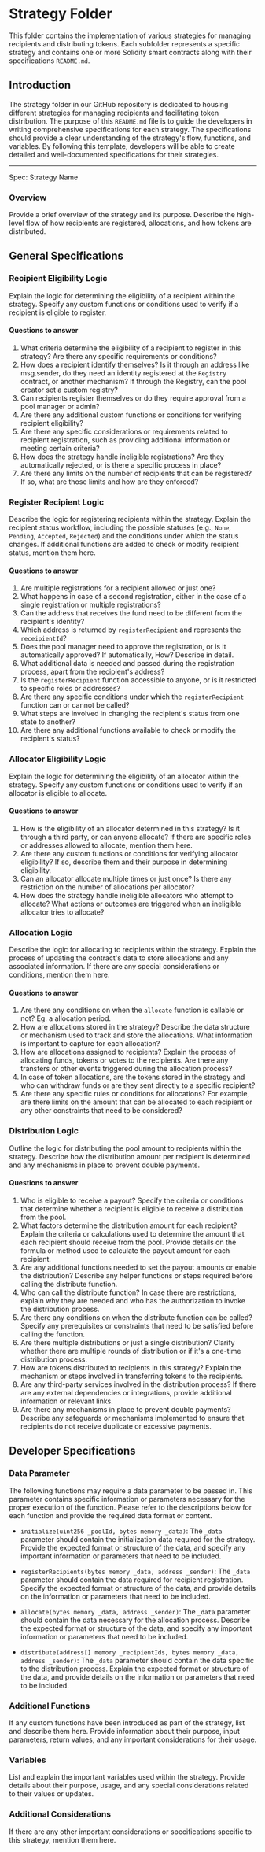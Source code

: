 # Strategy Folder

This folder contains the implementation of various strategies for managing recipients and distributing tokens. Each subfolder represents a specific strategy and contains one or more Solidity smart contracts along with their specifications `README.md`.

## Introduction

The strategy folder in our GitHub repository is dedicated to housing different strategies for managing recipients and facilitating token distribution. The purpose of this `README.md` file is to guide the developers in writing comprehensive specifications for each strategy. The specifications should provide a clear understanding of the strategy's flow, functions, and variables. By following this template, developers will be able to create detailed and well-documented specifications for their strategies.

----
Spec: Strategy Name

### Overview

Provide a brief overview of the strategy and its purpose. Describe the high-level flow of how recipients are registered, allocations, and how tokens are distributed.

## General Specifications

### Recipient Eligibility Logic

Explain the logic for determining the eligibility of a recipient within the strategy. Specify any custom functions or conditions used to verify if a recipient is eligible to register.

#### Questions to answer

1. What criteria determine the eligibility of a recipient to register in this strategy? Are there any specific requirements or conditions?
2. How does a recipient identify themselves? Is it through an address like msg.sender, do they need an identity registered at the `Registry` contract, or another mechanism? If through the Registry, can the pool creator set a custom registry?
3. Can recipients register themselves or do they require approval from a pool manager or admin?
4. Are there any additional custom functions or conditions for verifying recipient eligibility?
5. Are there any specific considerations or requirements related to recipient registration, such as providing additional information or meeting certain criteria?
6. How does the strategy handle ineligible registrations? Are they automatically rejected, or is there a specific process in place?
7. Are there any limits on the number of recipients that can be registered? If so, what are those limits and how are they enforced?

### Register Recipient Logic

Describe the logic for registering recipients within the strategy. Explain the recipient status workflow, including the possible statuses (e.g., `None`, `Pending`, `Accepted`, `Rejected`) and the conditions under which the status changes. If additional functions are added to check or modify recipient status, mention them here.

#### Questions to answer

1. Are multiple registrations for a recipient allowed or just one?
2. What happens in case of a second registration, either in the case of a single registration or multiple registrations?
3. Can the address that receives the fund need to be different from the recipient's identity?
4. Which address is returned by `registerRecipient` and represents the `receipientId`?
5. Does the pool manager need to approve the registration, or is it automatically approved? If automatically, How? Describe in detail.
6. What additional data is needed and passed during the registration process, apart from the recipient's address?
7. Is the `registerRecipient` function accessible to anyone, or is it restricted to specific roles or addresses?
8. Are there any specific conditions under which the `registerRecipient` function can or cannot be called?
9. What steps are involved in changing the recipient's status from one state to another?
10. Are there any additional functions available to check or modify the recipient's status?

### Allocator Eligibility Logic

Explain the logic for determining the eligibility of an allocator within the strategy. Specify any custom functions or conditions used to verify if an allocator is eligible to allocate.

#### Questions to answer

1. How is the eligibility of an allocator determined in this strategy? Is it through a third party, or can anyone allocate? If there are specific roles or addresses allowed to allocate, mention them here.
2. Are there any custom functions or conditions for verifying allocator eligibility? If so, describe them and their purpose in determining eligibility.
3. Can an allocator allocate multiple times or just once? Is there any restriction on the number of allocations per allocator?
4. How does the strategy handle ineligible allocators who attempt to allocate? What actions or outcomes are triggered when an ineligible allocator tries to allocate?

### Allocation Logic

Describe the logic for allocating to recipients within the strategy. Explain the process of updating the contract's data to store allocations and any associated information. If there are any special considerations or conditions, mention them here.

#### Questions to answer

1. Are there any conditions on when the `allocate` function is callable or not? Eg. a allocation period.
2. How are allocations stored in the strategy? Describe the data structure or mechanism used to track and store the allocations. What information is important to capture for each allocation?
3. How are allocations assigned to recipients? Explain the process of allocating funds, tokens or votes to the recipients. Are there any transfers or other events triggered during the allocation process?
4. In case of token allocations, are the tokens stored in the strategy and who can withdraw funds or are they sent directly to a specific recipient?
5. Are there any specific rules or conditions for allocations? For example, are there limits on the amount that can be allocated to each recipient or any other constraints that need to be considered?

### Distribution Logic

Outline the logic for distributing the pool amount to recipients within the strategy. Describe how the distribution amount per recipient is determined and any mechanisms in place to prevent double payments.

#### Questions to answer

1. Who is eligible to receive a payout? Specify the criteria or conditions that determine whether a recipient is eligible to receive a distribution from the pool.
2. What factors determine the distribution amount for each recipient? Explain the criteria or calculations used to determine the amount that each recipient should receive from the pool. Provide details on the formula or method used to calculate the payout amount for each recipient.
3. Are any additional functions needed to set the payout amounts or enable the distribution? Describe any helper functions or steps required before calling the distribute function.
4. Who can call the distribute function? In case there are restrictions, explain why they are needed and who has the authorization to invoke the distribution process.
5. Are there any conditions on when the distribute function can be called? Specify any prerequisites or constraints that need to be satisfied before calling the function.
6. Are there multiple distributions or just a single distribution? Clarify whether there are multiple rounds of distribution or if it's a one-time distribution process.
7. How are tokens distributed to recipients in this strategy? Explain the mechanism or steps involved in transferring tokens to the recipients.
8. Are any third-party services involved in the distribution process? If there are any external dependencies or integrations, provide additional information or relevant links.
9. Are there any mechanisms in place to prevent double payments? Describe any safeguards or mechanisms implemented to ensure that recipients do not receive duplicate or excessive payments.

## Developer Specifications

### Data Parameter

The following functions may require a data parameter to be passed in. This parameter contains specific information or parameters necessary for the proper execution of the function. Please refer to the descriptions below for each function and provide the required data format or content.

- `initialize(uint256 _poolId, bytes memory _data)`: The `_data` parameter should contain the initialization data required for the strategy. Provide the expected format or structure of the data, and specify any important information or parameters that need to be included.

- `registerRecipients(bytes memory _data, address _sender)`: The `_data` parameter should contain the data required for recipient registration. Specify the expected format or structure of the data, and provide details on the information or parameters that need to be included.

- `allocate(bytes memory _data, address _sender)`: The `_data` parameter should contain the data necessary for the allocation process. Describe the expected format or structure of the data, and specify any important information or parameters that need to be included.

- `distribute(address[] memory _recipientIds, bytes memory _data, address _sender)`: The `_data` parameter should contain the data specific to the distribution process. Explain the expected format or structure of the data, and provide details on the information or parameters that need to be included.

### Additional Functions

If any custom functions have been introduced as part of the strategy, list and describe them here. Provide information about their purpose, input parameters, return values, and any important considerations for their usage.

### Variables

List and explain the important variables used within the strategy. Provide details about their purpose, usage, and any special considerations related to their values or updates.

### Additional Considerations

If there are any other important considerations or specifications specific to this strategy, mention them here.
